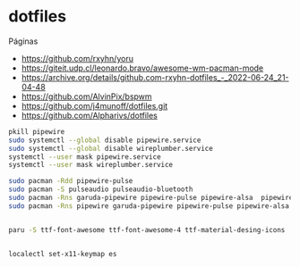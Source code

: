 # dotfiles
Páginas

* https://github.com/rxyhn/yoru
* https://giteit.udp.cl/leonardo.bravo/awesome-wm-pacman-mode
* https://archive.org/details/github.com-rxyhn-dotfiles_-_2022-06-24_21-04-48
* https://github.com/AlvinPix/bspwm
* https://github.com/j4munoff/dotfiles.git
* https://github.com/Alpharivs/dotfiles

```bash
pkill pipewire
sudo systemctl --global disable pipewire.service
sudo systemctl --global disable wireplumber.service
systemctl --user mask pipewire.service
systemctl --user mask wireplumber.service

sudo pacman -Rdd pipewire-pulse 
sudo pacman -S pulseaudio pulseaudio-bluetooth
sudo pacman -Rns garuda-pipewire pipewire-pulse pipewire-alsa  pipewire-jack
sudo pacman -Rns pipewire garuda-pipewire pipewire-pulse pipewire-alsa pipewire-media-session gst-plugin-pipewire pipewire-jack


paru -S ttf-font-awesome ttf-font-awesome-4 ttf-material-desing-icons


localectl set-x11-keymap es
```

 
